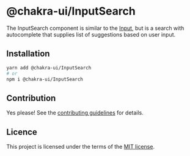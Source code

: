 # @chakra-ui/InputSearch

The InputSearch component is similar to the [Input](/input), but is a search
with autocomplete that supplies list of suggestions based on user input.

## Installation

```sh
yarn add @chakra-ui/InputSearch
# or
npm i @chakra-ui/InputSearch
```

## Contribution

Yes please! See the
[contributing guidelines](https://github.com/chakra-ui/chakra-ui/blob/master/CONTRIBUTING.md)
for details.

## Licence

This project is licensed under the terms of the
[MIT license](https://github.com/chakra-ui/chakra-ui/blob/master/LICENSE).

